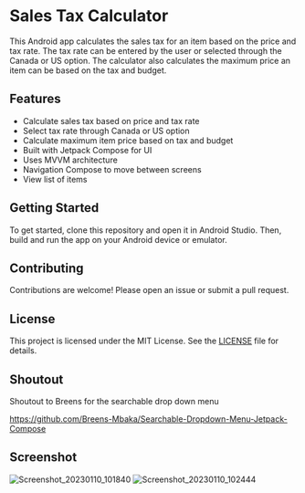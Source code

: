 # Sales Tax Calculator

This Android app calculates the sales tax for an item based on the price and tax rate. The tax rate can be entered by the user or selected through the Canada or US option. The calculator also calculates the maximum price an item can be based on the tax and budget.

## Features

- Calculate sales tax based on price and tax rate
- Select tax rate through Canada or US option
- Calculate maximum item price based on tax and budget
- Built with Jetpack Compose for UI
- Uses MVVM architecture
- Navigation Compose to move between screens
- View list of items

## Getting Started

To get started, clone this repository and open it in Android Studio.
Then, build and run the app on your Android device or emulator.

## Contributing

Contributions are welcome! Please open an issue or submit a pull request.

## License

This project is licensed under the MIT License. See the [LICENSE](LICENSE) file for details.

## Shoutout

Shoutout to Breens for the searchable drop down menu

https://github.com/Breens-Mbaka/Searchable-Dropdown-Menu-Jetpack-Compose

## Screenshot
![Screenshot_20230110_101840](https://github.com/Ben-ayesu/Sales_Tax/assets/19813169/5061c46e-688d-4527-bce6-13e3dad098a0)
![Screenshot_20230110_102444](https://github.com/Ben-ayesu/Sales_Tax/assets/19813169/b9b63206-09e6-4a89-b070-1aafa5eccc88)
